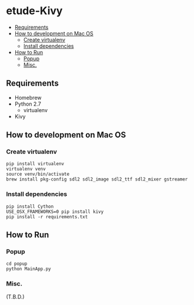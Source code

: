 # etude-Kivy

- [Requirements](#requirements)
- [How to development on Mac OS](#how-to-development-on-mac-os)
  - [Create virtualenv](#create-virtualenv)
  - [Install dependencies](#install-dependencies)
- [How to Run](#how-to-run)
  - [Popup](#popup)
  - [Misc.](#misc)


## Requirements

* Homebrew
* Python 2.7
  * virtualenv
* Kivy
  
## How to development on Mac OS

### Create virtualenv

```
pip install virtualenv
virtualenv venv
source venv/bin/activate
brew install pkg-config sdl2 sdl2_image sdl2_ttf sdl2_mixer gstreamer
```

### Install dependencies

```
pip install Cython
USE_OSX_FRAMEWORKS=0 pip install kivy
pip install -r requirements.txt
```

## How to Run

### Popup

```
cd popup
python MainApp.py
```

### Misc.
(T.B.D.)
